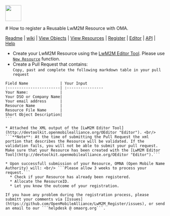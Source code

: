<p>
	<img src="https://pbs.twimg.com/profile_images/461906120211062784/bJ84SApS.jpeg" width="50">
</p>
# How to register a Reusable LwM2M Resource with OMA.

[Readme](/README.md) | [wiki](https://github.com/OpenMobileAlliance/LwM2M_Register/wiki) | [View Objects](https://github.com/OpenMobileAlliance/LwM2M_Register#objectid-classes) | [View Resources](/Reusable_Resources.md) | [Register](https://github.com/OpenMobileAlliance/LwM2M_Register#register) | [Editor](http://devtoolkit.openmobilealliance.org/OEditor) | [API]() | [Help]()

* Create your LwM2M Resource using the [LwM2M Editor Tool](http://devtoolkit.openmobilealliance.org/OEditor "Editor"). Please use [```New Resource```](http://devtoolkit.openmobilealliance.org/OEditor/LWMOEdit) function.
* Create a Pull Request that contains: <br/> ``` Copy, past and complete the following markdown table in your pull request ```

````
Field Name              | Your Input
:-----------------------| :----------------
Your Name:              |
Your DSO or Company Name|
Your email address      | 
Resource Name           |
Resource File Name      |
Short Object Description|
```

* Attached the XML output of the [LwM2M Editor Tool](http://devtoolkit.openmobilealliance.org/OEditor "Editor"). <br/>
```**Note**: At the time of submitting the Pull Request the xml portion that describes the Resource will be validated. If the validation fails, you will not be able to submit your pull request. Make sure that your Resource has been created with the [LwM2M Editor Tool](http://devtoolkit.openmobilealliance.org/OEditor "Editor").```

* Upon successfull submission of your Resource, OMNA (Open Mobile Name Authority) will: <br/> ```Please allow 3 weeks to process your request.```
  * Check if your Resource has already been registered.
  * Allocate the ResourceID.
  * Let you know the outcome of your registration.

If you have any problem during the registration process, please submitt your comments via [Issues](https://github.com/OpenMobileAlliance/LwM2M_Register/issues), or send an email to our ```helpdesk @ omaorg.org```.
  
